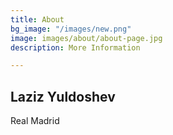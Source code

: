 ```yaml
---
title: About
bg_image: "/images/new.png"
image: images/about/about-page.jpg
description: More Information

---
```

## Laziz Yuldoshev

Real Madrid